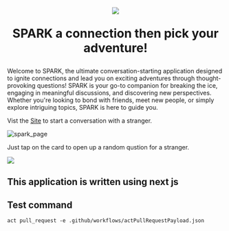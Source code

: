 <h1 align="center"> 

![](public/cardSpark.svg) 

SPARK a connection then pick your adventure!

</h1>


Welcome to SPARK, the ultimate conversation-starting application designed to ignite connections and lead you on exciting adventures through thought-provoking questions! SPARK is your go-to companion for breaking the ice, engaging in meaningful discussions, and discovering new perspectives. Whether you're looking to bond with friends, meet new people, or simply explore intriguing topics, SPARK is here to guide you.

Vist the [Site](https://randomspark.netlify.app/) to start a conversation with a stranger.

![spark_page](public/spark_page.png)

Just tap on the card to open up a random qustion for a stranger.

![](public/spark_qust.png)

## This application is written using next js

## Test command
    act pull_request -e .github/workflows/actPullRequestPayload.json